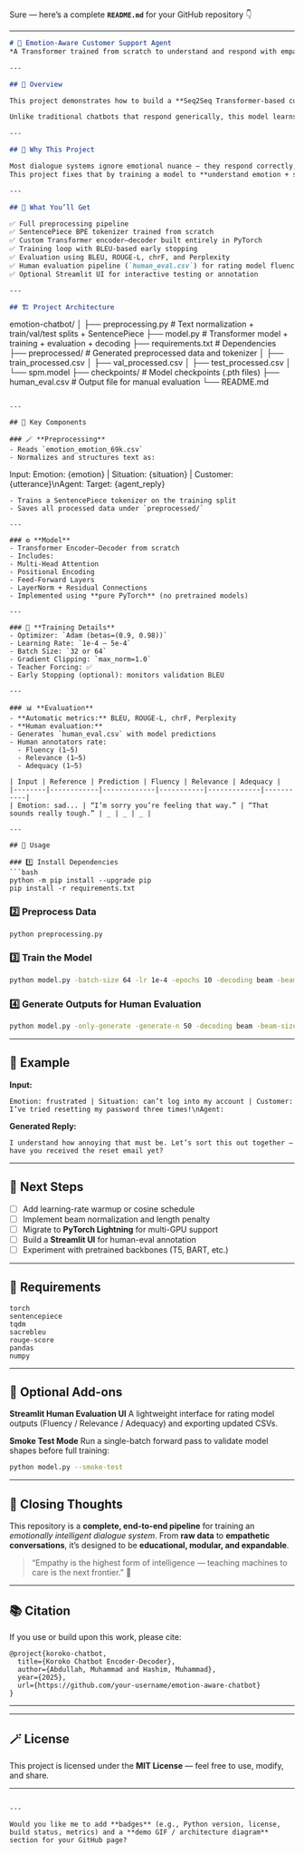 Sure — here’s a complete **`README.md`** for your GitHub repository 👇

---

```markdown
# 🤖 Emotion-Aware Customer Support Agent  
*A Transformer trained from scratch to understand and respond with empathy.*

---

## 🧠 Overview  

This project demonstrates how to build a **Seq2Seq Transformer-based customer support agent** that conditions its responses on the **customer’s emotion** and **situation**.  

Unlike traditional chatbots that respond generically, this model learns to **generate emotionally aware replies**, resulting in more human-like and contextually appropriate conversations.  

---

## 🌟 Why This Project  

Most dialogue systems ignore emotional nuance — they respond correctly, but not *kindly*.  
This project fixes that by training a model to **understand emotion + situation + dialogue context**, producing empathetic replies that feel natural.  

---

## 🧩 What You’ll Get  

✅ Full preprocessing pipeline  
✅ SentencePiece BPE tokenizer trained from scratch  
✅ Custom Transformer encoder–decoder built entirely in PyTorch  
✅ Training loop with BLEU-based early stopping  
✅ Evaluation using BLEU, ROUGE-L, chrF, and Perplexity  
✅ Human evaluation pipeline (`human_eval.csv`) for rating model fluency, relevance, and adequacy  
✅ Optional Streamlit UI for interactive testing or annotation  

---

## 🏗️ Project Architecture  

```

emotion-chatbot/
│
├── preprocessing.py         # Text normalization + train/val/test splits + SentencePiece
├── model.py                 # Transformer model + training + evaluation + decoding
├── requirements.txt         # Dependencies
├── preprocessed/            # Generated preprocessed data and tokenizer
│   ├── train_processed.csv
│   ├── val_processed.csv
│   ├── test_processed.csv
│   └── spm.model
├── checkpoints/             # Model checkpoints (.pth files)
├── human_eval.csv           # Output file for manual evaluation
└── README.md

```

---

## 🧰 Key Components  

### 🪄 **Preprocessing**
- Reads `emotion_emotion_69k.csv`  
- Normalizes and structures text as:  
```

Input:  Emotion: {emotion} | Situation: {situation} | Customer: {utterance}\nAgent:
Target: {agent_reply}

````
- Trains a SentencePiece tokenizer on the training split  
- Saves all processed data under `preprocessed/`  

---

### ⚙️ **Model**
- Transformer Encoder–Decoder from scratch  
- Includes:
- Multi-Head Attention  
- Positional Encoding  
- Feed-Forward Layers  
- LayerNorm + Residual Connections  
- Implemented using **pure PyTorch** (no pretrained models)  

---

### 🧮 **Training Details**
- Optimizer: `Adam (betas=(0.9, 0.98))`  
- Learning Rate: `1e-4 – 5e-4`  
- Batch Size: `32 or 64`  
- Gradient Clipping: `max_norm=1.0`  
- Teacher Forcing: ✅  
- Early Stopping (optional): monitors validation BLEU  

---

### 📊 **Evaluation**
- **Automatic metrics:** BLEU, ROUGE-L, chrF, Perplexity  
- **Human evaluation:**  
- Generates `human_eval.csv` with model predictions  
- Human annotators rate:  
  - Fluency (1–5)  
  - Relevance (1–5)  
  - Adequacy (1–5)  

| Input | Reference | Prediction | Fluency | Relevance | Adequacy |
|--------|------------|-------------|-----------|-------------|-----------|
| Emotion: sad... | “I’m sorry you’re feeling that way.” | “That sounds really tough.” | _ | _ | _ |

---

## 🚀 Usage  

### 1️⃣ Install Dependencies  
```bash
python -m pip install --upgrade pip
pip install -r requirements.txt
````

### 2️⃣ Preprocess Data

```bash
python preprocessing.py
```

### 3️⃣ Train the Model

```bash
python model.py -batch-size 64 -lr 1e-4 -epochs 10 -decoding beam -beam-size 4 -early-stopping -patience 3
```

### 4️⃣ Generate Outputs for Human Evaluation

```bash
python model.py -only-generate -generate-n 50 -decoding beam -beam-size 6
```

---

## 🧠 Example

**Input:**

```
Emotion: frustrated | Situation: can’t log into my account | Customer: I’ve tried resetting my password three times!\nAgent:
```

**Generated Reply:**

```
I understand how annoying that must be. Let’s sort this out together — have you received the reset email yet?
```

---

## 🧩 Next Steps

* [ ] Add learning-rate warmup or cosine schedule
* [ ] Implement beam normalization and length penalty
* [ ] Migrate to **PyTorch Lightning** for multi-GPU support
* [ ] Build a **Streamlit UI** for human-eval annotation
* [ ] Experiment with pretrained backbones (T5, BART, etc.)

---

## 📁 Requirements

```
torch
sentencepiece
tqdm
sacrebleu
rouge-score
pandas
numpy
```

---

## 🧪 Optional Add-ons

**Streamlit Human Evaluation UI**
A lightweight interface for rating model outputs (Fluency / Relevance / Adequacy) and exporting updated CSVs.

**Smoke Test Mode**
Run a single-batch forward pass to validate model shapes before full training:

```bash
python model.py --smoke-test
```

---

## 💬 Closing Thoughts

This repository is a **complete, end-to-end pipeline** for training an *emotionally intelligent dialogue system*.
From **raw data** to **empathetic conversations**, it’s designed to be **educational, modular, and expandable**.

> “Empathy is the highest form of intelligence —
> teaching machines to care is the next frontier.” 💖

---

## 📚 Citation

If you use or build upon this work, please cite:

```
@project{koroko-chatbot,
  title={Koroko Chatbot Encoder-Decoder},
  author={Abdullah, Muhammad and Hashim, Muhammad},
  year={2025},
  url={https://github.com/your-username/emotion-aware-chatbot}
}
```

---


---

## 🪄 License

This project is licensed under the **MIT License** — feel free to use, modify, and share.

---

```

---

Would you like me to add **badges** (e.g., Python version, license, build status, metrics) and a **demo GIF / architecture diagram** section for your GitHub page?
```
